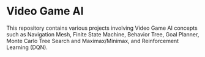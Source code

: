 # Video Game AI
This repository contains various projects involving Video Game AI concepts such as Navigation Mesh, Finite State Machine, Behavior Tree, Goal Planner, Monte Carlo Tree Search and Maximax/Minimax, and Reinforcement Learning (DQN).
